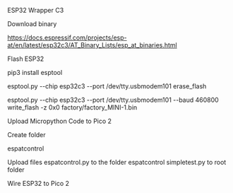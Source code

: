 
ESP32 Wrapper C3

Download binary

https://docs.espressif.com/projects/esp-at/en/latest/esp32c3/AT_Binary_Lists/esp_at_binaries.html

Flash ESP32

pip3 install esptool

esptool.py --chip esp32c3 --port /dev/tty.usbmodem101 erase_flash

esptool.py --chip esp32c3 --port /dev/tty.usbmodem101 --baud 460800 write_flash -z 0x0 factory/factory_MINI-1.bin

Upload Micropython Code to Pico 2

Create folder 

espatcontrol

Upload files
espatcontrol.py to the folder espatcontrol
simpletest.py to root folder




Wire ESP32 to Pico 2


